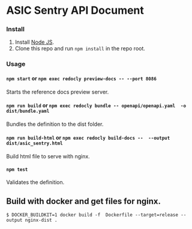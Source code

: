 # ASIC Sentry API Document

### Install

1. Install [Node JS](https://nodejs.org/).
2. Clone this repo and run `npm install` in the repo root.

### Usage

#### `npm start` or `npm exec redocly preview-docs -- --port 8086`
Starts the reference docs preview server.

#### `npm run build` or `npm exec redocly bundle -- openapi/openapi.yaml  -o dist/bundle.yaml`
Bundles the definition to the dist folder.

#### `npm run build-html` or `npm exec redocly build-docs --  --output dist/asic_sentry.html`
Build html file to serve with nginx.

#### `npm test`
Validates the definition.

## Build with docker and get files for nginx.
```
$ DOCKER_BUILDKIT=1 docker build -f  Dockerfile --target=release --output nginx-dist .
```
